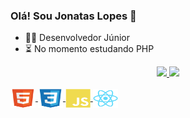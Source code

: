 ### Olá! Sou Jonatas Lopes  👋
        
- 🧑‍💻 Desenvolvedor Júnior 
- ⏳  No momento estudando PHP 
<div align = "center">
  <a href="https://github.com/jonataslops ">
  <img height = "180em" src = "https://github-readme-stats.vercel.app/api?username=jonataslops&show_icons=true&theme=dracula&include_all_commits=true&count_private=true" />
  <img height = "180em" src = "https://github-readme-stats.vercel.app/api/top-langs/?username=jonataslops&layout=compact&langs_count=7&theme=dracula" />
</div>
  
  <div style = "display: inline_block"> <br>
    
  <img align = "center" alt = "HTML" height = "30" width = "40" src="https://raw.githubusercontent.com/devicons/devicon/master/icons/html5/html5-original.svg ">
  <img align = "center" alt = "CSS" height = "30" width = "40" src="https://raw.githubusercontent.com/devicons/devicon/master/icons/css3/css3-original.svg ">
  <img align = "center" alt = "js" height = "30" width = "40" src="https://raw.githubusercontent.com/devicons/devicon/master/icons/javascript/javascript-plain.svg ">  
  <img align = "center" alt = "React" height = "30" width = "40" src="https://raw.githubusercontent.com/devicons/devicon/master/icons/react/react-original.svg ">  
  
  
</div>
  
  ##
